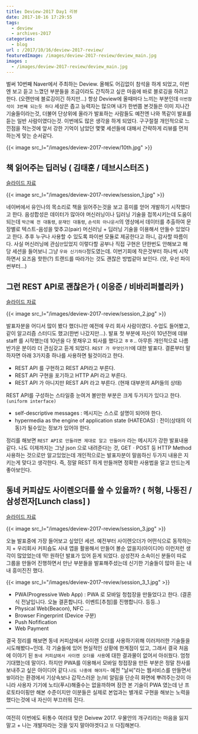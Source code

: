 ```yaml
---
title: Deview-2017 Day1 리뷰
date: 2017-10-16 17:29:55
tags: 
  - deview
  - archives-2017
categories: 
  - blog  
url : /2017/10/16/deview-2017-review/
featuredImage: /images/deview-2017-review/deview_main.jpg
images :
  - /images/deview-2017-review/deview_main.jpg
---
```

벌써 10번째 Naver에서 주최하는 Deview. 올해도 어김없이 참석을 하게 되었고, 이번엔 보고 듣고 느꼈던 부분들을 조금이라도 간직하고 싶은 마음에 바로 블로깅을 하려고 한다. (오랜만에 블로깅이긴 하지만...)<!-- more -->
항상 Deview에 올때마다 느끼는 부분인데 `이번참석이 3번째 되는듯 하다` 세상은 좁고 능력자는 많으며 내가 한번쯤 본것들은 이미 지나간 기술들이라는것, 더불어 단상위에 올라가 발표하는 사람들도 예전엔 나와 똑같이 발표를 듣는 일반 사람이였다는것. 이번에도 많은 생각을 하게 되었다. 구구절절 개인적으로 느낀점을 적는것에 앞서 강한 기억이 남았던 몇몇 세션들에 대해서 간략하게 리뷰를 먼저 하는게 맞는 순서같다.

{{< image src_l="/images/deview-2017-review/10th.jpg" >}}


## 책 읽어주는 딥러닝 ( 김태훈 / 데브시스터즈 )
[슬라이드 자료](https://www.slideshare.net/carpedm20/deview-2017-80824162)

{{< image src_l="/images/deview-2017-review/session_1.jpg" >}}


네이버에서 유인나의 목소리로 책을 읽어주는것을 보고 흥미를 얻어 개발하기 시작했다고 한다. 
음성합성은 데이터가 많아야 머신러닝이나 딥러닝 기술을 접목시키는데 도움이 되는데 `박근혜 전 대통령`, `문재인 대통령`, `손석희 아나운서`의 영상에서 데이터를 추출하여 문장별로 텍스트-음성을 맞추고(pair) 머신러닝 + 딥러닝 기술을 이용해서 만들수 있었다고 한다. 추후 누구나 사용할 수 있도록 파이썬 모듈로 제공한다고 하니, 감사할 따름이다. 
사실 머신러닝에 관심`만`있었지 이렇다할 공부나 직접 구현은 단한번도 안해보고 해당 세션을 들어보니 그냥 `우와 신기하다`정도였는데. 이번기회에 작은것부터 하나씩 시작하면서 요즈음 핫한(?) 트랜드를 따라가는 것도 괜찮은 방법같아 보인다. (앗, 우선 파이썬부터...)

## 그런 REST API로 괜찮은가 ( 이응준 / 비바리퍼블리카 )
[슬라이드 자료](http://slides.com/eungjun/rest)

{{< image src_l="/images/deview-2017-review/session_2.jpg" >}}

발표자분을 어디서 많이 봤다 했더니만 예전에 우리 회사 사람이였다. 수업도 들어봤고, 같이 알고리즘 스터디도 했고(한번 나갔지만...). 발표 첫 부분에 자신이 10년전에 데뷰 staff 를 시작했는데 10년을 다 못채우고 퇴사를 했다고 ㅎㅎ.. 아무튼 개인적으로 나름 반가운 분이라 더 관심갖고 듣게 되었다.
`REST 가 무엇인가?`에 대한 발표다. 결론부터 말하자면 아래 3가지중 하나를 사용하면 될것이라고 한다.
- REST API 를 구현하고 REST API라고 부른다.
- REST API 구현을 포기하고 HTTP API 라고 부른다.
- REST API 가 아니지만 REST API 라고 부른다. (현재 대부분의 API들의 상태)

REST API를 구성하는 스타일중 눈여겨 볼만한 부분은 크게 두가지가 있다고 한다. `(uniform interface)`
- self-descriptive messages : 메시지는 스스로 설명이 되어야 한다.
- hypermedia as the engine of application state (HATEOAS) : 전이(상태의 이동)가 될수있는 정보가 있어야 한다.

정리를 해보면 `REST API로 만들려면 제대로 알고 만들어라` 라는 메시지가 강한 발표내용같다. 나도 이제까지는 그냥 json 으로 내려준다는 것, GETㆍPOST 등 HTTP Method 사용하는 것으로만 알고있었는데 개인적으로는 발표자분이 말씀하신 두가지 내용은 지키는게 맞다고 생각한다. 즉, 정말 REST 하게 만들꺼면 정확한 사용법을 알고 만드는게 좋아보인다.

## 동네 커피샵도 사이렌오더를 쓸 수 있을까? ( 허형, 나동진 / 삼성전자[Lunch class] )
[슬라이드 자료](https://www.slideshare.net/deview/123-80843907)

{{< image src_l="/images/deview-2017-review/session_3.jpg" >}}

오늘 발표중에 가장 들어보고 싶었던 세션. 예전부터 사이렌오더가 어떤식으로 동작하는지 + 우리회사 커피숍도 사내 앱을 활용해서 만들어 볼순 없을지(아이디어) 이런저런 생각이 많았었는데 딱! 원하던 발표가 있어 듣게 되었다. 
삼성전자 소속이신 분들이 따로 그룹을 만들어 진행하면서 만난 부분들을 발표해주셨는데 신기한 기술들이 많아 듣는 내내 흥미진진 했다.

{{< image src_l="/images/deview-2017-review/session_3_1.jpg" >}}


- PWA(Progressive Web App) :  PWA 로 모바일 청첩장을 만들었다고 한다. (결혼식 전날입니다. 오늘 결혼합니다. 이벤트[추첨]를 진행합니다. 등등..)
- Physical Web(Beacon), NFC ...
- Browser Fingerprint (Device 구분)
- Push Nofification
- Web Payment

결국 정리를 해보면 동네 커피샵에서 사이렌 오더를 사용하기위해 이러저러한 기술들을 시도해봤다~인데. 각 기술들에 있어 현실적인 상황에 한계점이 있고, 그래서 결국 처음에 이야기 된 `동네 커피샵에서 사이렌 오더를 사용`에 대한 결과물이 없어서 아쉬웠다. 엄청 기대했는데 말이다.
하지만 PWA를 이용해서 모바일 청접장을 만든 부분은 정말 찬사를 보내주고 싶은 아이디어 같다.`나도 나중에 해야지~`
예전 "날씨"라는 웹서비스를 만들면서 `웹`이라는 환경에서 기상속보나 갑작스러운 눈/비 알림을 단순히 화면에 뿌려주는것이 아니라 사용자 기기에 노티(푸시)해줄수는 없을까하며 잠깐 본 기술이 PWA 였는데 난 프로토타이핑만 해본 수준이지만 이분들은 실제로 본업과는 별개로 구현을 해보는 노력을 했다는것에 내 자신이 부끄러워 진다.

--- 

여전히 이번에도 뒤통수 여러대 맞은 Deivew 2017. 우물안의 개구리라는 마음을 잃지 말고 + 나는 개발자라는 것을 잊지 말아야겟다고 `또` 다짐해본다.
